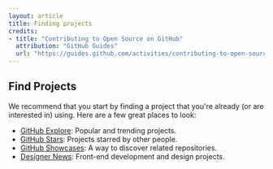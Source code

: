 ```yaml
---
layout: article
title: Finding projects
credits:
- title: "Contributing to Open Source on GitHub"
  attribution: "GitHub Guides"
  url: "https://guides.github.com/activities/contributing-to-open-source/"
---
```


## Find Projects

We recommend that you start by finding a project that you're already (or are interested in) using. Here are a few great places to look:

- [GitHub Explore](https://github.com/explore): Popular and trending projects.
- [GitHub Stars](https://github.com/stars?direction=desc&sort=created): Projects starred by other people.
- [GitHub Showcases](https://github.com/showcases): A way to discover related repositories.
- [Designer News](https://www.designernews.co/): Front-end development and design projects.
